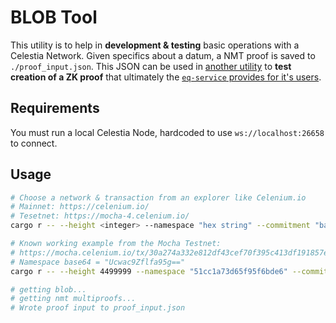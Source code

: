 # BLOB Tool

This utility is to help in **development & testing** basic operations with a Celestia Network.
Given specifics about a datum, a NMT proof is saved to `./proof_input.json`.
This JSON can be used in [another utility](../runner-keccak-inclusion) to **test creation of a ZK proof** that ultimately the [`eq-service` provides for it's users](../README.md).

## Requirements

You must run a local Celestia Node, hardcoded to use `ws://localhost:26658` to connect.

## Usage

```sh
# Choose a network & transaction from an explorer like Celenium.io
# Mainnet: https://celenium.io/
# Tesetnet: https://mocha-4.celenium.io/
cargo r -- --height <integer> --namespace "hex string" --commitment "base64 string"

# Known working example from the Mocha Testnet:
# https://mocha.celenium.io/tx/30a274a332e812df43cef70f395c413df191857ed581b68c44f05a3c5c322312
# Namespace base64 = "Ucwac9Zflfa95g=="
cargo r -- --height 4499999 --namespace "51cc1a73d65f95f6bde6" --commitment "S2iIifIPdAjQ33KPeyfAga26FSF3IL11WsCGtJKSOTA="

# getting blob...
# getting nmt multiproofs...
# Wrote proof input to proof_input.json
```
